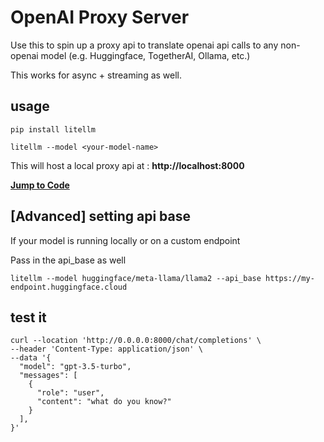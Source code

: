 # OpenAI Proxy Server

Use this to spin up a proxy api to translate openai api calls to any non-openai model (e.g. Huggingface, TogetherAI, Ollama, etc.)

This works for async + streaming as well. 

## usage
```shell 
pip install litellm
```

```shell
litellm --model <your-model-name>
```

This will host a local proxy api at : **http://localhost:8000**

[**Jump to Code**](https://github.com/BerriAI/litellm/blob/fef4146396d5d87006259e00095a62e3900d6bb4/litellm/proxy.py#L36)

## [Advanced] setting api base
If your model is running locally or on a custom endpoint

Pass in the api_base as well

```shell
litellm --model huggingface/meta-llama/llama2 --api_base https://my-endpoint.huggingface.cloud
```

## test it 

```curl 
curl --location 'http://0.0.0.0:8000/chat/completions' \
--header 'Content-Type: application/json' \
--data '{
  "model": "gpt-3.5-turbo",
  "messages": [
    {
      "role": "user", 
      "content": "what do you know?"
    }
  ], 
}'
```

